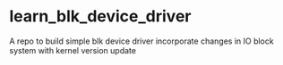 # learn_blk_device_driver
A repo to build simple blk device driver incorporate changes in IO block system with kernel version update
